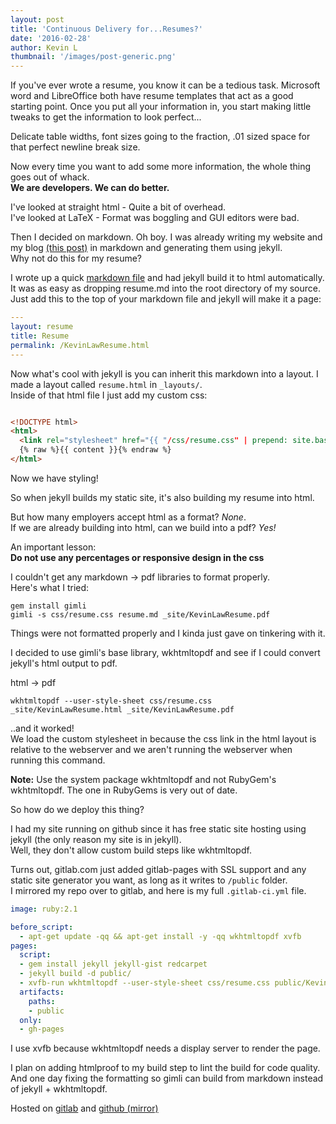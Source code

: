 ```yaml
---
layout: post
title: 'Continuous Delivery for...Resumes?'
date: '2016-02-28'
author: Kevin L
thumbnail: '/images/post-generic.png'
---
```


If you've ever wrote a resume, you know it can be a tedious task. Microsoft word and LibreOffice both have
resume templates that act as a good starting point. Once you put all your information in, you start making
little tweaks to get the information to look perfect...

Delicate table widths, font sizes going to the fraction, .01 sized space for that perfect newline break size.

Now every time you want to add some more information, the whole thing goes out of whack.  
**We are developers. We can do better.**

I've looked at straight html - Quite a bit of overhead.  
I've looked at LaTeX - Format was boggling and GUI editors were bad.  

Then I decided on markdown. Oh boy. I was already writing my website and my blog [(this post)](https://github.com/thatarchguy/KevinLawDotInfo/blob/gh-pages/_posts/2016-02-28-continuous-delivery-resume.md) in markdown and generating them using jekyll.  
Why not do this for my resume?

I wrote up a quick [markdown file](https://github.com/thatarchguy/KevinLawDotInfo/blob/gh-pages/resume.md) and had jekyll build it to html automatically. It was as easy as dropping resume.md into the root directory of my source.
Just add this to the top of your markdown file and jekyll will make it a page:

```yaml
---
layout: resume
title: Resume
permalink: /KevinLawResume.html
---
```

Now what's cool with jekyll is you can inherit this markdown into a layout. I made a layout called `resume.html` in `_layouts/`.  
Inside of that html file I just add my custom css:

```html

<!DOCTYPE html>
<html>
  <link rel="stylesheet" href="{{ "/css/resume.css" | prepend: site.baseurl }}">
  {% raw %}{{ content }}{% endraw %}
</html>
```

Now we have styling!  

So when jekyll builds my static site, it's also building my resume into html.

But how many employers accept html as a format? *None*.  
If we are already building into html, can we build into a pdf? *Yes!*  

An important lesson:  
**Do not use any percentages or responsive design in the css**

I couldn't get any markdown -> pdf libraries to format properly.  
Here's what I tried:  

```
gem install gimli
gimli -s css/resume.css resume.md _site/KevinLawResume.pdf
```
Things were not formatted properly and I kinda just gave on tinkering with it.

I decided to use gimli's base library, wkhtmltopdf and see if I could convert jekyll's html output to pdf.

html -> pdf  

```
wkhtmltopdf --user-style-sheet css/resume.css _site/KevinLawResume.html _site/KevinLawResume.pdf
```
..and it worked!  
We load the custom stylesheet in because the css link in the html layout is relative to the webserver and we aren't running the webserver when running this command.  

**Note:** Use the system package wkhtmltopdf and not RubyGem's wkhtmltopdf. The one in RubyGems is very out of date.

So how do we deploy this thing?  

I had my site running on github since it has free static site hosting using jekyll (the only reason my site is in jekyll).  
Well, they don't allow custom build steps like wkhtmltopdf.

Turns out, gitlab.com just added gitlab-pages with SSL support and any static site generator you want, as long as it writes to `/public` folder.  
I mirrored my repo over to gitlab, and here is my full `.gitlab-ci.yml` file.

```yaml
image: ruby:2.1

before_script:
  - apt-get update -qq && apt-get install -y -qq wkhtmltopdf xvfb
pages:
  script:
  - gem install jekyll jekyll-gist redcarpet
  - jekyll build -d public/
  - xvfb-run wkhtmltopdf --user-style-sheet css/resume.css public/KevinLawResume.html public/KevinLawResume.pdf
  artifacts:
    paths:
    - public
  only:
  - gh-pages
```

I use xvfb because wkhtmltopdf needs a display server to render the page.  

I plan on adding htmlproof to my build step to lint the build for code quality. And one day fixing the formatting so gimli can build from markdown instead of jekyll + wkhtmltopdf.  

Hosted on [gitlab](https://gitlab.com/thatarchguy/KevinLawDotInfo) and [github (mirror)](https://github.com/thatarchguy/KevinLawDotInfo)
